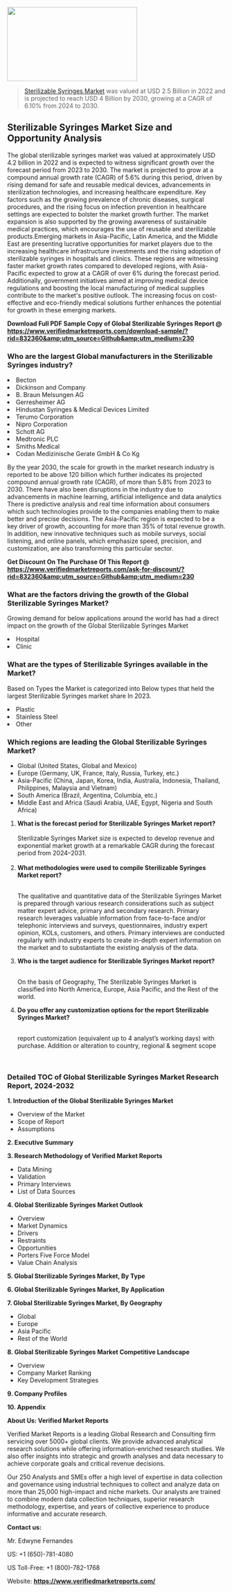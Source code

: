 <img src="https://ffe5etoiles.com/wp-content/uploads/2024/12/MST1-300x171.png" alt="" width="300" height="171" class="alignnone size-medium wp-image-20088" /><blockquote><p><p><a href="https://www.verifiedmarketreports.com/download-sample/?rid=832360&utm_source=Github&utm_medium=230" target="_blank">Sterilizable Syringes Market</a> was valued at USD 2.5 Billion in 2022 and is projected to reach USD 4 Billion by 2030, growing at a CAGR of 6.10% from 2024 to 2030.</p></blockquote><p><h2>Sterilizable Syringes Market Size and Opportunity Analysis</h2>The global sterilizable syringes market was valued at approximately USD 4.2 billion in 2022 and is expected to witness significant growth over the forecast period from 2023 to 2030. The market is projected to grow at a compound annual growth rate (CAGR) of 5.6% during this period, driven by rising demand for safe and reusable medical devices, advancements in sterilization technologies, and increasing healthcare expenditure. Key factors such as the growing prevalence of chronic diseases, surgical procedures, and the rising focus on infection prevention in healthcare settings are expected to bolster the market growth further. The market expansion is also supported by the growing awareness of sustainable medical practices, which encourages the use of reusable and sterilizable products.Emerging markets in Asia-Pacific, Latin America, and the Middle East are presenting lucrative opportunities for market players due to the increasing healthcare infrastructure investments and the rising adoption of sterilizable syringes in hospitals and clinics. These regions are witnessing faster market growth rates compared to developed regions, with Asia-Pacific expected to grow at a CAGR of over 6% during the forecast period. Additionally, government initiatives aimed at improving medical device regulations and boosting the local manufacturing of medical supplies contribute to the market's positive outlook. The increasing focus on cost-effective and eco-friendly medical solutions further enhances the potential for growth in these emerging markets.</p><p class=""><strong>Download Full PDF Sample Copy of Global Sterilizable Syringes Report @ <a href="https://www.verifiedmarketreports.com/download-sample/?rid=832360&amp;utm_source=Github&amp;utm_medium=230" target="_blank">https://www.verifiedmarketreports.com/download-sample/?rid=832360&amp;utm_source=Github&amp;utm_medium=230</a></strong></p><h3 id="" class="">Who are the largest Global manufacturers in the Sterilizable Syringes industry?</h3><p><li>Becton</li><li> Dickinson and Company</li><li> B. Braun Melsungen AG</li><li> Gerresheimer AG</li><li> Hindustan Syringes & Medical Devices Limited</li><li> Terumo Corporation</li><li> Nipro Corporation</li><li> Schott AG</li><li> Medtronic PLC</li><li> Smiths Medical</li><li> Codan Medizinische Gerate GmbH & Co Kg</li></p><div class=""><div class="" dir="" data-message-author-role="" data-message-id="" data-message-model-slug=""><div class=""><div class=""><div class=""><div class="" dir="" data-message-author-role="" data-message-id="" data-message-model-slug=""><div class=""><div class=""><p>By the year 2030, the scale for growth in the market research industry is reported to be above 120 billion which further indicates its projected compound annual growth rate (CAGR), of more than 5.8% from 2023 to 2030. There have also been disruptions in the industry due to advancements in machine learning, artificial intelligence and data analytics There is predictive analysis and real time information about consumers which such technologies provide to the companies enabling them to make better and precise decisions. The Asia-Pacific region is expected to be a key driver of growth, accounting for more than 35% of total revenue growth. In addition, new innovative techniques such as mobile surveys, social listening, and online panels, which emphasize speed, precision, and customization, are also transforming this particular sector.</p><p><strong>Get Discount On The Purchase Of This Report @&nbsp; <a href="https://www.verifiedmarketreports.com/ask-for-discount/?rid=832360&amp;utm_source=Github&amp;utm_medium=230" target="_blank">https://www.verifiedmarketreports.com/ask-for-discount/?rid=832360&amp;utm_source=Github&amp;utm_medium=230</a></strong></p></div></div></div></div></div></div></div></div><h3 id="" class="">What are the factors driving the growth of the Global Sterilizable Syringes Market?</h3><p id="" class="">Growing demand for below applications around the world has had a direct impact on the growth of the Global Sterilizable Syringes Market</p><p id="" class=""><li>Hospital</li><li> Clinic</li></p><h3 id="" class="">What are the types of Sterilizable Syringes available in the Market?</h3><p id="" class="">Based on Types the Market is categorized into Below types that held the largest Sterilizable Syringes market share In 2023.</p><p id="" class=""><li>Plastic</li><li> Stainless Steel</li><li> Other</li></p><h3 id="" class="">Which regions are leading the Global Sterilizable Syringes Market?</h3><ul><li>Global (United States, Global and Mexico)</li><li>Europe (Germany, UK, France, Italy, Russia, Turkey, etc.)</li><li>Asia-Pacific (China, Japan, Korea, India, Australia, Indonesia, Thailand, Philippines, Malaysia and Vietnam)</li><li>South America (Brazil, Argentina, Columbia, etc.)</li><li>Middle East and Africa (Saudi Arabia, UAE, Egypt, Nigeria and South Africa)</li></ul><p><ol><li><strong>What is the forecast period for Sterilizable Syringes Market report?<br /></strong><br /><span data-sheets-root="1" data-sheets-value="{&quot;1&quot;:2,&quot;2&quot;:&quot;XXXX size is expected to develop revenue and exponential market growth at a remarkable CAGR during the forecast period from 2024&ndash;2030.&quot;}" data-sheets-userformat="{&quot;2&quot;:12674,&quot;4&quot;:{&quot;1&quot;:2,&quot;2&quot;:16776960},&quot;10&quot;:2,&quot;11&quot;:0,&quot;15&quot;:&quot;Arial&quot;,&quot;16&quot;:12}">Sterilizable Syringes Market size is expected to develop revenue and exponential market growth at a remarkable CAGR during the forecast period from 2024&ndash;2031.</span><br /><br /></li><li><strong>What methodologies were used to compile Sterilizable Syringes Market report?<br /><br /></strong><p>The qualitative and quantitative data of the&nbsp;Sterilizable Syringes Market is prepared through various research considerations such as subject matter expert advice, primary and secondary research. Primary research leverages valuable information from face-to-face and/or telephonic interviews and surveys, questionnaires, industry expert opinion, KOLs, customers, and others. Primary interviews are conducted regularly with industry experts to create in-depth expert information on the market and to substantiate the existing analysis of the data.&nbsp;</p></li><li><strong>Who is the target audience for Sterilizable Syringes Market report?<br /><br /></strong><p>On the basis of Geography, The&nbsp;Sterilizable Syringes Market is classified into North America, Europe, Asia Pacific, and the Rest of the world.</p></li><li><strong>Do you offer any customization options for the report Sterilizable Syringes Market?<br /><br /></strong><p>report customization (equivalent up to 4 analyst&rsquo;s working days) with purchase. Addition or alteration to country, regional &amp; segment scope</p><p>&nbsp;</p></li></ol></p><h3 id="" class="">Detailed TOC of Global Sterilizable Syringes Market Research Report, 2024-2032</h3><p id="" class=""><strong>1. Introduction of the Global Sterilizable Syringes Market</strong></p><ul><li>Overview of the Market</li><li>Scope of Report</li><li>Assumptions</li></ul><p id="" class=""><strong>2. Executive Summary</strong></p><p id="" class=""><strong>3. Research Methodology of&nbsp;Verified Market Reports</strong></p><ul><li>Data Mining</li><li>Validation</li><li>Primary Interviews</li><li>List of Data Sources</li></ul><p id="" class=""><strong>4. Global Sterilizable Syringes Market Outlook</strong></p><ul><li>Overview</li><li>Market Dynamics</li><li>Drivers</li><li>Restraints</li><li>Opportunities</li><li>Porters Five Force Model</li><li>Value Chain Analysis</li></ul><p id="" class=""><strong>5. Global Sterilizable Syringes Market, By&nbsp;Type</strong></p><p id="" class=""><strong>6. Global Sterilizable Syringes Market, By Application</strong></p><p id="" class=""><strong>7. Global Sterilizable Syringes Market, By Geography</strong></p><ul><li>Global</li><li>Europe</li><li>Asia Pacific</li><li>Rest of the World</li></ul><p id="" class=""><strong>8. Global Sterilizable Syringes Market Competitive Landscape</strong></p><ul><li>Overview</li><li>Company Market Ranking</li><li>Key Development Strategies</li></ul><p id="" class=""><strong>9. Company Profiles</strong></p><p id="" class=""><strong>10. Appendix</strong></p><p id="" class=""><strong>About Us: Verified Market Reports</strong></p><p id="" class="">Verified Market Reports is a leading Global Research and Consulting firm servicing over 5000+ global clients. We provide advanced analytical research solutions while offering information-enriched research studies. We also offer insights into strategic and growth analyses and data necessary to achieve corporate goals and critical revenue decisions.</p><p id="" class="">Our 250 Analysts and SMEs offer a high level of expertise in data collection and governance using industrial techniques to collect and analyze data on more than 25,000 high-impact and niche markets. Our analysts are trained to combine modern data collection techniques, superior research methodology, expertise, and years of collective experience to produce informative and accurate research.</p><p id="" class=""><strong>Contact us:</strong></p><p id="" class="">Mr. Edwyne Fernandes</p><p id="" class="">US: +1 (650)-781-4080</p><p id="" class="">US Toll-Free: +1 (800)-782-1768</p><p id="" class="">Website: <a target="" data-test-app-aware-link=""><strong>https://www.verifiedmarketreports.com/</strong></a></p>
